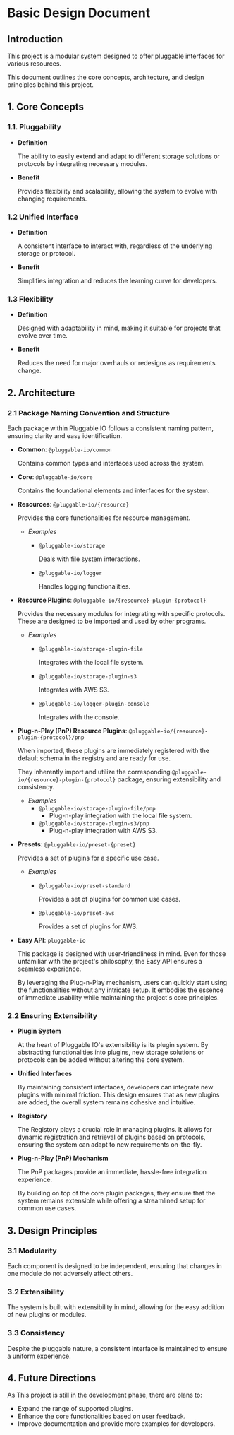 # Basic Design Document

## Introduction

This project is a modular system designed to offer pluggable interfaces for various resources.

This document outlines the core concepts, architecture, and design principles behind this project.

## 1. Core Concepts

### 1.1. Pluggability

- **Definition**

  The ability to easily extend and adapt to different storage solutions or protocols by integrating necessary modules.

- **Benefit**

  Provides flexibility and scalability, allowing the system to evolve with changing requirements.

### 1.2 Unified Interface

- **Definition**

  A consistent interface to interact with, regardless of the underlying storage or protocol.

- **Benefit**

  Simplifies integration and reduces the learning curve for developers.

### 1.3 Flexibility

- **Definition**

  Designed with adaptability in mind, making it suitable for projects that evolve over time.

- **Benefit**

  Reduces the need for major overhauls or redesigns as requirements change.

## 2. Architecture

### 2.1 Package Naming Convention and Structure

Each package within Pluggable IO follows a consistent naming pattern, ensuring clarity and easy identification.

- **Common**: `@pluggable-io/common`

  Contains common types and interfaces used across the system.

- **Core**: `@pluggable-io/core`

  Contains the foundational elements and interfaces for the system.

- **Resources**: `@pluggable-io/{resource}`

  Provides the core functionalities for resource management.

  - _Examples_

    - `@pluggable-io/storage`

      Deals with file system interactions.

    - `@pluggable-io/logger`

      Handles logging functionalities.

- **Resource Plugins**: `@pluggable-io/{resource}-plugin-{protocol}`

  Provides the necessary modules for integrating with specific protocols. These are designed to be imported and used by other programs.

  - _Examples_

    - `@pluggable-io/storage-plugin-file`

      Integrates with the local file system.

    - `@pluggable-io/storage-plugin-s3`

      Integrates with AWS S3.

    - `@pluggable-io/logger-plugin-console`

      Integrates with the console.

- **Plug-n-Play (PnP) Resource Plugins**: `@pluggable-io/{resource}-plugin-{protocol}/pnp`

  When imported, these plugins are immediately registered with the default schema in the registry and are ready for use.

  They inherently import and utilize the corresponding `@pluggable-io/{resource}-plugin-{protocol}` package, ensuring extensibility and consistency.

  - _Examples_
    - `@pluggable-io/storage-plugin-file/pnp`
      - Plug-n-play integration with the local file system.
    - `@pluggable-io/storage-plugin-s3/pnp`
      - Plug-n-play integration with AWS S3.

- **Presets**: `@pluggable-io/preset-{preset}`

  Provides a set of plugins for a specific use case.

  - _Examples_

    - `@pluggable-io/preset-standard`

      Provides a set of plugins for common use cases.

    - `@pluggable-io/preset-aws`

      Provides a set of plugins for AWS.

- **Easy API**: `pluggable-io`

  This package is designed with user-friendliness in mind.
  Even for those unfamiliar with the project's philosophy, the Easy API ensures a seamless experience.

  By leveraging the Plug-n-Play mechanism, users can quickly start using the functionalities without any intricate setup.
  It embodies the essence of immediate usability while maintaining the project's core principles.

### 2.2 Ensuring Extensibility

- **Plugin System**

  At the heart of Pluggable IO's extensibility is its plugin system.
  By abstracting functionalities into plugins, new storage solutions or protocols can be added without altering the core system.

- **Unified Interfaces**

  By maintaining consistent interfaces, developers can integrate new plugins with minimal friction.
  This design ensures that as new plugins are added, the overall system remains cohesive and intuitive.

- **Registory**

  The Registory plays a crucial role in managing plugins.
  It allows for dynamic registration and retrieval of plugins based on protocols, ensuring the system can adapt to new requirements on-the-fly.

- **Plug-n-Play (PnP) Mechanism**

  The PnP packages provide an immediate, hassle-free integration experience.

  By building on top of the core plugin packages, they ensure that the system remains extensible while offering a streamlined setup for common use cases.

## 3. Design Principles

### 3.1 Modularity

Each component is designed to be independent, ensuring that changes in one module do not adversely affect others.

### 3.2 Extensibility

The system is built with extensibility in mind, allowing for the easy addition of new plugins or modules.

### 3.3 Consistency

Despite the pluggable nature, a consistent interface is maintained to ensure a uniform experience.

## 4. Future Directions

As This project is still in the development phase, there are plans to:

- Expand the range of supported plugins.
- Enhance the core functionalities based on user feedback.
- Improve documentation and provide more examples for developers.

